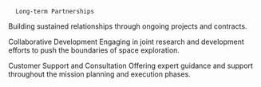       Long-term Partnerships
Building sustained relationships through ongoing projects and contracts.

Collaborative Development
Engaging in joint research and development efforts to push the boundaries of space exploration.

Customer Support and Consultation
Offering expert guidance and support throughout the mission planning and execution phases.

